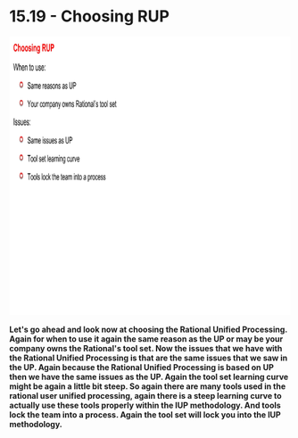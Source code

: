 # 15.19 - Choosing RUP

<img src="/images/15_19_01.jpg" width="800" height="500">

**Let's go ahead and look now at choosing the Rational Unified Processing. Again for when to use it again the same reason as the UP or may be your company owns the Rational's tool set. Now the issues that we have with the Rational Unified Processing is that are the same issues that we saw in the UP. Again because the Rational Unified Processing is based on UP then we have the same issues as the UP. Again the tool set learning curve might be again a little bit steep. So again there are many tools used in the rational user unified processing, again there is a steep learning curve to actually use these tools properly within the IUP methodology. And tools lock the team into a process. Again the tool set will lock you into the IUP methodology.**